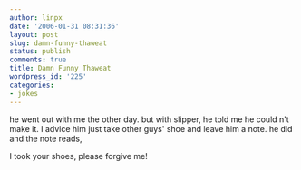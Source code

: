```yaml
---
author: linpx
date: '2006-01-31 08:31:36'
layout: post
slug: damn-funny-thaweat
status: publish
comments: true
title: Damn Funny Thaweat
wordpress_id: '225'
categories:
- jokes
---
```


he went out with me the other day. but with slipper, he told me he could n't
make it. I advice him just take other guys' shoe and leave him a note. he did
and the note reads,

  
I took your shoes, please forgive me!

  
  
  

